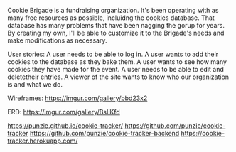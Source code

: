 Cookie Brigade is a fundraising organization. It's been operating with as many free resources as possible, incluidng the cookies database. That database has many problems that have been nagging the gorup for years. By creating my own, I'll be able to customize it to the Brigade's needs and make modifications as necessary.

User stories:
A user needs to be able to log in.
A user wants to add their cookies to the database as they bake them.
A user wants to see how many cookies they have made for the event.
A user needs to be able to edit and deletetheir entries.
A viewer of the site wants to know who our organization is and what we do.

Wireframes: https://imgur.com/gallery/bbd23x2

ERD: https://imgur.com/gallery/BsIiKfd

https://punzie.github.io/cookie-tracker/
https://github.com/punzie/cookie-tracker
https://github.com/punzie/cookie-tracker-backend
https://cookie-tracker.herokuapp.com/
